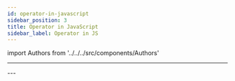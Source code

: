 ```yaml
---
id: operator-in-javascript
sidebar_position: 3
title: Operator in JavaScript
sidebar_label: Operator in JS
---
```


import Authors from '../../../src/components/Authors'

---
<Authors names="@ajay-dhangar"/>
---